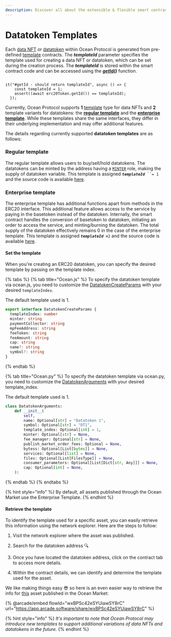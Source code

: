 ```yaml
---
description: Discover all about the extensible & flexible smart contract templates.
---
```


# Datatoken Templates

Each [data NFT](data-nfts.md) or [datatoken](datatokens.md) within Ocean Protocol is generated from pre-defined [template](https://github.com/oceanprotocol/contracts/tree/main/contracts/templates) contracts. The _**templateId**_ parameter specifies the template used for creating a data NFT or datatoken, which can be set during the creation process. The _**templateId**_ is stored within the smart contract code and can be accessed using the [_**getId**_](https://github.com/oceanprotocol/contracts/blob/9e29194d910f28a4f0ef17ce6dc8a70741f63309/contracts/interfaces/IERC20Template.sol#L134)_**()**_ function.

```solidity

it("#getId - should return templateId", async () => {
    const templateId = 1;
    assert((await erc20Token.getId()) == templateId);
  });

```

Currently, Ocean Protocol supports **1** [template](https://github.com/oceanprotocol/contracts/blob/main/contracts/templates/ERC721Template.sol) type for data NFTs and **2** template variants for datatokens: the [**regular template**](https://github.com/oceanprotocol/contracts/blob/main/contracts/templates/ERC20Template.sol) and the [**enterprise template**](https://github.com/oceanprotocol/contracts/blob/main/contracts/templates/ERC20TemplateEnterprise.sol). While these templates share the same interfaces, they differ in their underlying implementation and may offer additional features.

The details regarding currently supported **datatoken templates** are as follows:

### **Regular template**

The regular template allows users to buy/sell/hold datatokens. The datatokens can be minted by the address having a [`MINTER`](roles.md#minter) role, making the supply of datatoken variable. This template is assigned _**`templateId`**_` ``= 1` and the source code is available [here](https://github.com/oceanprotocol/contracts/blob/v4main/contracts/templates/ERC20Template.sol).

### **Enterprise template**

The enterprise template has additional functions apart from methods in the ERC20 interface. This additional feature allows access to the service by paying in the basetoken instead of the datatoken. Internally, the smart contract handles the conversion of basetoken to datatoken, initiating an order to access the service, and minting/burning the datatoken. The total supply of the datatoken effectively remains 0 in the case of the enterprise template. This template is assigned _**`templateId =`**_`2` and the source code is available [here](https://github.com/oceanprotocol/contracts/blob/v4main/contracts/templates/ERC20TemplateEnterprise.sol).

#### Set the template

When you're creating an ERC20 datatoken, you can specify the desired template by passing on the template index.&#x20;

{% tabs %}
{% tab title="Ocean.js" %}
To specify the datatoken template via ocean.js, you need to customize the [DatatokenCreateParams](https://github.com/oceanprotocol/ocean.js/blob/ae2ff1ccde53ace9841844c316a855de271f9a3f/src/%40types/Datatoken.ts#L3) with your desired `templateIndex`.&#x20;

The default template used is 1.

```typescript
export interface DatatokenCreateParams {
  templateIndex: number
  minter: string
  paymentCollector: string
  mpFeeAddress: string
  feeToken: string
  feeAmount: string
  cap: string
  name?: string
  symbol?: string
}
```
{% endtab %}

{% tab title="Ocean.py" %}
To specify the datatoken template via ocean.py, you need to customize the [DatatokenArguments](https://github.com/oceanprotocol/ocean.py/blob/bad11fb3a4cb00be8bab8febf3173682e1c091fd/ocean_lib/models/datatoken_base.py#L64) with your desired template\_index.&#x20;

The default template used is 1.

```python
class DatatokenArguments:
    def __init__(
        self,
        name: Optional[str] = "Datatoken 1",
        symbol: Optional[str] = "DT1",
        template_index: Optional[int] = 1,
        minter: Optional[str] = None,
        fee_manager: Optional[str] = None,
        publish_market_order_fees: Optional = None,
        bytess: Optional[List[bytes]] = None,
        services: Optional[list] = None,
        files: Optional[List[FilesType]] = None,
        consumer_parameters: Optional[List[Dict[str, Any]]] = None,
        cap: Optional[int] = None,
    ):
```
{% endtab %}
{% endtabs %}

{% hint style="info" %}
By default, all assets published through the Ocean Market use the Enterprise Template.&#x20;
{% endhint %}

#### Retrieve the template

To identify the template used for a specific asset, you can easily retrieve this information using the network explorer. Here are the steps to follow:

1. Visit the network explorer where the asset was published.
2. Search for the datatoken address :mag:
3. Once you have located the datatoken address, click on the contract tab to access more details.
4.  Within the contract details, we can identify and determine the template used for the asset.

    &#x20;

We like making things easy :sunglasses: so here is an even easier way to retrieve the info for [this](https://market.oceanprotocol.com/asset/did:op:cd086344c275bc7c560e91d472be069a24921e73a2c3798fb2b8caadf8d245d6) asset published in the Ocean Market:&#x20;

{% @arcade/embed flowId="wxBPSc42eSYUiawSY8rC" url="https://app.arcade.software/share/wxBPSc42eSYUiawSY8rC" %}

{% hint style="info" %}
_It's important to note that Ocean Protocol may introduce new templates to support additional variations of data NFTs and datatokens in the future._
{% endhint %}
